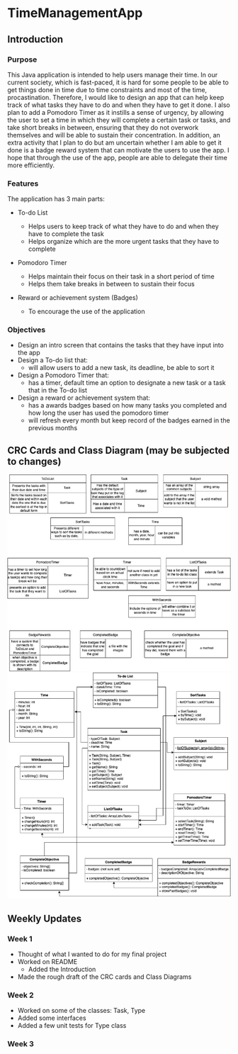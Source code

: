 # TimeManagementApp

## Introduction

### Purpose
This Java application is intended to help users manage their time. In our current society, which is fast-paced, it is hard for some people to be able to get things done in time due to time constraints and most of the time, procastination. Therefore, I would like to design an app that can help keep track of what tasks they have to do and when they have to get it done. I also plan to add a Pomodoro Timer as it instills a sense of urgency, by allowing the user to set a time in which they will complete a certain task or tasks, and take short breaks in between, ensuring that they do not overwork themselves and will be able to sustain their concentration. In addition, an extra activity that I plan to do but am uncertain whether I am able to get it done is a badge reward system that can motivate the users to use the app. I hope that through the use of the app, people are able to delegate their time more efficiently.

### Features
The application has 3 main parts:
* To-do List
  - Helps users to keep track of what they have to do and when they have to complete the task
  - Helps organize which are the more urgent tasks that they have to complete
  
* Pomodoro Timer
  - Helps maintain their focus on their task in a short period of time
  - Helps them take breaks in between to sustain their focus
  
* Reward or achievement system (Badges)
  - To encourage the use of the application

### Objectives
* Design an intro screen that contains the tasks that they have input into the app
* Design a To-do list that:
  - will allow users to add a new task, its deadline, be able to sort it
* Design a Pomodoro Timer that:
  - has a timer, default time an option to designate a new task or a task that in the To-do list
* Design a reward or achievement system that:
  - has a awards badges based on how many tasks you completed and how long the user has used the pomodoro timer
  - will refresh every month but keep record of the badges earned in the previous months

## CRC Cards and Class Diagram (may be subjected to changes)
![CRC Cards](https://github.com/AR1sUt3l/TimeManagementApp/blob/main/images/CRC%20Cards.jpg)
![Class Diagram](https://github.com/AR1sUt3l/TimeManagementApp/blob/main/images/UML%20Diagram.jpg)

## Weekly Updates
### Week 1
* Thought of what I wanted to do for my final project
* Worked on README
  - Added the Introduction
* Made the rough draft of the CRC cards and Class Diagrams
### Week 2
* Worked on some of the classes: Task, Type
* Added some interfaces
* Added a few unit tests for Type class
### Week 3
